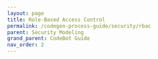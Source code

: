 ```yaml
---
layout: page
title: Role-Based Access Control
permalink: /codegen-process-guide/security/rbac
parent: Security Modeling
grand_parent: CodeBot Guide
nav_order: 2
---
```


